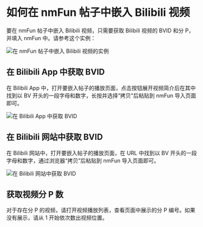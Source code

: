 # 如何在 nmFun 帖子中嵌入 Bilibili 视频

要在 nmFun 帖子中嵌入 Bilibili 视频，只需要获取 Bilibili 视频的 BVID 和分 P，并填入 nmFun 中。请参考这个实例：

![在 nmFun 帖子中嵌入 Bilibili 视频的实例](https://websiteres.nmteam.xyz/nmFun/documentimg/bilihelp_import.png)

## 在 Bilibili App 中获取 BVID

在 Bilibili App 中，打开要嵌入帖子的播放页面，点击按钮展开视频简介后在其中找到以 BV 开头的一段字母和数字，长按并选择“拷贝”后粘贴到 nmFun 导入页面即可。

![在 Bilibili App 中获取 BVID](https://websiteres.nmteam.xyz/nmFun/documentimg/bilihelp_App.png)

## 在 Bilibili 网站中获取 BVID

在 Bilibili 网站中，打开要嵌入帖子的播放页面，在 URL 中找到以 BV 开头的一段字母和数字，通过浏览器“拷贝”后粘贴到 nmFun 导入页面即可。

![在 Bilibili 网站中获取 BVID](https://websiteres.nmteam.xyz/nmFun/documentimg/bilihelp_web.png)

## 获取视频分 P 数

对于存在分 P 的视频，请打开视频播放列表，查看页面中展示的分 P 编号。如果没有展示，请从 1 开始依次数出视频位置。